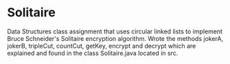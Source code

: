# Solitaire
Data Structures class assignment that uses circular linked lists to implement Bruce Schneider's Solitaire encryption algorithm. Wrote the methods jokerA, jokerB, tripleCut, countCut, getKey, encrypt and decrypt which are explained and found in the class Solitaire.java located in src.
